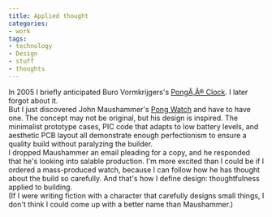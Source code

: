```yaml
---
title: Applied thought
categories:
- work
tags:
- technology
- Design
- stuff
- thoughts
---
```


In 2005 I briefly anticipated Buro Vormkrijgers's [PongÃ‚Â® Clock][1].  I later forgot about it.  
But I just discovered John Maushammer's [Pong Watch][2] and have to have one.  The concept may not be original, but his design is inspired.  The minimalist prototype cases, PIC code that adapts to low battery levels, and aesthetic PCB layout all demonstrate enough perfectionism to ensure a quality build without paralyzing the builder.  
I dropped Maushammer an email pleading for a copy, and he responded that he's looking into salable production.  I'm more excited than I could be if I ordered a mass-produced watch, because I can follow how he has thought about the build so carefully.  And that's how I define design: thoughtfulness applied to building.  
(If I were writing fiction with a character that carefully designs small things, I don't think I could come up with a better name than Maushammer.)

   [1]: http://mocoloco.com/archives/001766.php
   [2]: http://www.maushammer.com/systems/Watch/

